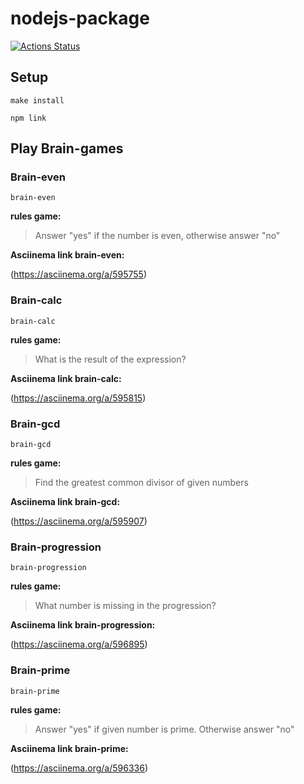 # nodejs-package
[![Actions Status](https://github.com/ArthurFloyd/frontend-project-44/workflows/hexlet-check/badge.svg)](https://github.com/ArthurFloyd/frontend-project-44/actions)

## Setup
```
make install

npm link
```

## Play Brain-games

### Brain-even

```
brain-even
```
**rules game:**

>Answer "yes" if the number is even, otherwise answer "no"

**Asciinema link brain-even:**

(https://asciinema.org/a/595755)

### Brain-calc

```
brain-calc
```
**rules game:**

>What is the result of the expression?

**Asciinema link brain-calc:**

(https://asciinema.org/a/595815)

### Brain-gcd

```
brain-gcd
```
**rules game:**

>Find the greatest common divisor of given numbers

**Asciinema link brain-gcd:**

(https://asciinema.org/a/595907)

### Brain-progression

```
brain-progression
```
**rules game:**

>What number is missing in the progression?

**Asciinema link brain-progression:**

(https://asciinema.org/a/596895)

### Brain-prime

```
brain-prime
```
**rules game:**

>Answer "yes" if given number is prime. Otherwise answer "no"

**Asciinema link brain-prime:**

(https://asciinema.org/a/596336)
